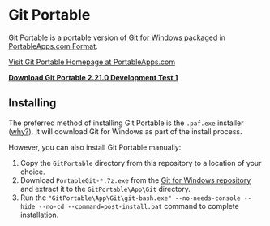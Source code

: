 # Git Portable

Git Portable is a portable version of [Git for Windows](https://git-for-windows.github.io) packaged in [PortableApps.com Format](http://portableapps.com/about/what_is_a_portable_app).

[Visit Git Portable Homepage at PortableApps.com](https://portableapps.com/node/34685)

__[Download Git Portable 2.21.0 Development Test 1][download]__

## Installing

The preferred method of installing Git Portable is the `.paf.exe` installer ([why?](https://portableapps.com/about/what_is_a_portable_app#whypaf)). It will download Git for Windows as part of the install process.

However, you can also install Git Portable manually:

1. Copy the `GitPortable` directory from this repository to a location of your choice.
2. Download `PortableGit-*.7z.exe` from the [Git for Windows repository](https://github.com/git-for-windows/git/releases) and extract it to the `GitPortable\App\Git` directory.
3. Run the `"GitPortable\App\Git\git-bash.exe" --no-needs-console --hide --no-cd --command=post-install.bat` command to complete installation.

 [download]: https://github.com/sheabunge/GitPortable/releases/download/v2.21.0-devtest.1/GitPortable_2.21.0_Development_Test_1_online.paf.exe
